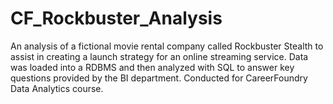 # CF_Rockbuster_Analysis
An analysis of a fictional movie rental company called Rockbuster Stealth to assist in creating a launch strategy for an online streaming service. Data was loaded into a RDBMS and then analyzed with SQL to answer key questions provided by the BI department. Conducted for CareerFoundry Data Analytics course.
